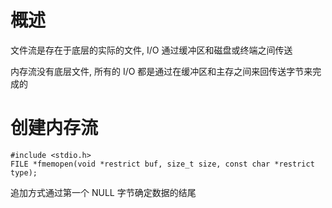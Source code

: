 # 概述

文件流是存在于底层的实际的文件, I/O 通过缓冲区和磁盘或终端之间传送

内存流没有底层文件, 所有的 I/O 都是通过在缓冲区和主存之间来回传送字节来完成的

# 创建内存流

```
#include <stdio.h>
FILE *fmemopen(void *restrict buf, size_t size, const char *restrict type);
```

追加方式通过第一个 NULL 字节确定数据的结尾
